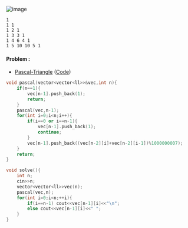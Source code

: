 ![image](https://user-images.githubusercontent.com/59710234/166085655-4f75705b-7225-4b16-b8e6-bd1583bc64d0.png)

```
1  
1 1 
1 2 1 
1 3 3 1 
1 4 6 4 1 
1 5 10 10 5 1 
```
#### Problem :
- [Pascal-Triangle](https://practice.geeksforgeeks.org/problems/pascal-triangle0652/1#)
  ([Code](https://ideone.com/heWSFk))
```c++
void pascal(vector<vector<ll>>&vec,int n){
    if(n==1){
        vec[n-1].push_back(1);
        return;
    }
    pascal(vec,n-1);
    for(int i=0;i<n;i++){
        if(i==0 or i==n-1){
            vec[n-1].push_back(1);
            continue;
        }
        vec[n-1].push_back((vec[n-2][i]+vec[n-2][i-1])%1000000007);
    }
    return;
}

void solve(){
    int n;
    cin>>n;
    vector<vector<ll>>vec(n);
    pascal(vec,n);
    for(int i=0;i<n;++i){
        if(i==n-1) cout<<vec[n-1][i]<<"\n";
        else cout<<vec[n-1][i]<<" ";
    }
}
```
